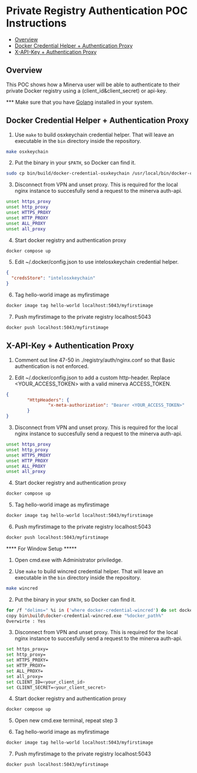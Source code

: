 # Private Registry Authentication POC Instructions

- [Overview](#overview)
- [Docker Credential Helper + Authentication Proxy](#docker-credential-helper--authentication-proxy)
- [X-API-Key + Authentication Proxy](#x-api-key--authentication-proxy)

## Overview

This POC shows how a Minerva user will be able to authenticate to their private Docker registry using a (client_id&client_secret) or api-key.


*** Make sure that you have [Golang](#https://go.dev/dl/) installed in your system.
## Docker Credential Helper + Authentication Proxy
1. Use `make` to build osxkeychain credential helper. That will leave an executable in the `bin` directory inside the repository.

```sh
make osxkeychain
```

2. Put the binary in your `$PATH`, so Docker can find it.

```sh
sudo cp bin/build/docker-credential-osxkeychain /usr/local/bin/docker-credential-intelosxkeychain
```

3. Disconnect from VPN and unset proxy. This is required for the local nginx instance to succesfully send a request to the minerva auth-api.
```sh
unset https_proxy
unset http_proxy 
unset HTTPS_PROXY
unset HTTP_PROXY 
unset ALL_PROXY 
unset all_proxy
```

4. Start docker registry and authentication proxy
```sh
docker compose up
```

5. Edit ~/.docker/config.json to use intelosxkeychain credential helper.
```json
{
  "credsStore": "intelosxkeychain"
}
```

6. Tag hello-world image as myfirstimage
```sh
docker image tag hello-world localhost:5043/myfirstimage
```

7. Push myfirstimage to the private registry localhost:5043
```sh
docker push localhost:5043/myfirstimage
```


## X-API-Key + Authentication Proxy
1. Comment out line 47-50 in ./registry/auth/nginx.conf so that Basic authentication is not enforced.

2. Edit ~/.docker/config.json to add a custom http-header. Replace <YOUR_ACCESS_TOKEN> with a valid minerva ACCESS_TOKEN.

```json
{
        "HttpHeaders": {
                "x-meta-authorization": "Bearer <YOUR_ACCESS_TOKEN>"
        }
}
```


3. Disconnect from VPN and unset proxy. This is required for the local nginx instance to succesfully send a request to the minerva auth-api.
```sh
unset https_proxy
unset http_proxy 
unset HTTPS_PROXY
unset HTTP_PROXY 
unset ALL_PROXY 
unset all_proxy
```

4. Start docker registry and authentication proxy

```sh
docker compose up
```
5. Tag hello-world image as myfirstimage
```sh
docker image tag hello-world localhost:5043/myfirstimage
```

6. Push myfirstimage to the private registry localhost:5043
```sh
docker push localhost:5043/myfirstimage
```


**** For Window Setup *****
1. Open cmd.exe with Administrator priviledge.

1. Use `make` to build wincred credential helper. That will leave an executable in the `bin` directory inside the repository.

```sh
make wincred
```

2. Put the binary in your `$PATH`, so Docker can find it.

```sh
for /f "delims=" %i in ('where docker-credential-wincred') do set docker_path=%i
copy bin\build\docker-credential-wincred.exe "%docker_path%"
Overwirte : Yes
```

3. Disconnect from VPN and unset proxy. This is required for the local nginx instance to succesfully send a request to the minerva auth-api.
```sh
set https_proxy=
set http_proxy=
set HTTPS_PROXY=
set HTTP_PROXY=
set ALL_PROXY=
set all_proxy=
set CLIENT_ID=<your_client_id>
set CLIENT_SECRET=<your_client_secret>
```

4. Start docker registry and authentication proxy
```sh
docker compose up
```

5. Open new cmd.exe terminal, repeat step 3

6. Tag hello-world image as myfirstimage
```sh
docker image tag hello-world localhost:5043/myfirstimage
```

7. Push myfirstimage to the private registry localhost:5043
```sh
docker push localhost:5043/myfirstimage
```